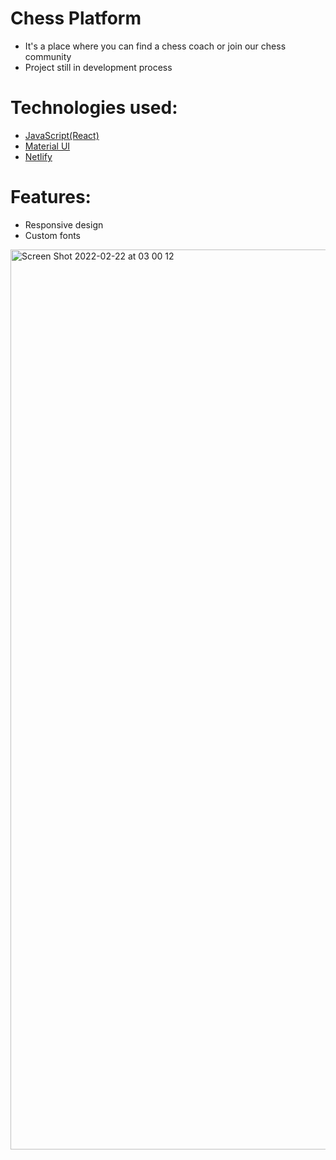 # Chess Platform
* It's a place where you can find a chess coach or join our chess community
* Project still in development process

# Technologies used:
* <a href="https://reactjs.org/">JavaScript(React)</a> 
* <a href="https://mui.com/getting-started/installation/">Material UI</a>
* <a href="https://www.netlify.com/">Netlify</a> 

# Features:
* Responsive design
* Custom fonts 



<img width="1440" alt="Screen Shot 2022-02-22 at 03 00 12" src="https://user-images.githubusercontent.com/85785542/155025742-db20e4c2-71b8-4ca0-92a5-494bdba78d0e.png">
